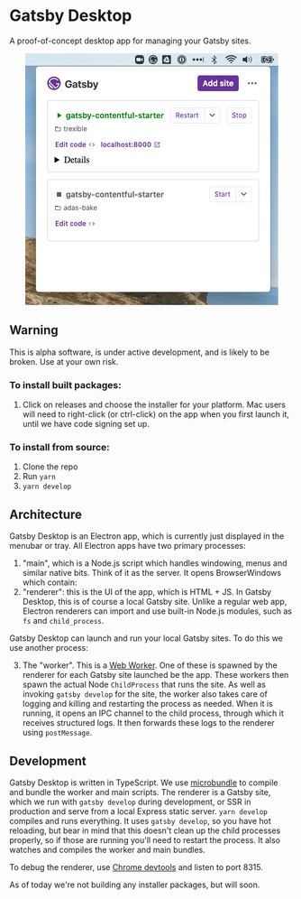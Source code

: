 # Gatsby Desktop

A proof-of-concept desktop app for managing your Gatsby sites.

<p align="center">
<img alt="Gatsby Desktop" src="assets/screenshot.png" />
</p>

## Warning

This is alpha software, is under active development, and is likely to be broken. Use at your own risk.

### To install built packages:

1. Click on releases and choose the installer for your platform. Mac users will need to right-click (or ctrl-click) on the app when you first launch it, until we have code signing set up.

### To install from source:

1. Clone the repo
2. Run `yarn`
3. `yarn develop`

## Architecture

Gatsby Desktop is an Electron app, which is currently just displayed in the menubar or tray. All Electron apps have two primary processes:

1. "main", which is a Node.js script which handles windowing, menus and similar native bits. Think of it as the server. It opens BrowserWindows which contain:
2. "renderer": this is the UI of the app, which is HTML + JS. In Gatsby Desktop, this is of course a local Gatsby site. Unlike a regular web app, Electron renderers can import and use built-in Node.js modules, such as `fs` and `child_process`.

Gatsby Desktop can launch and run your local Gatsby sites. To do this we use another process:

3. The "worker". This is a [Web Worker](https://developer.mozilla.org/en-US/docs/Web/API/Web_Workers_API/Using_web_workers). One of these is spawned by the renderer for each Gatsby site launched be the app. These workers then spawn the actual Node `ChildProcess` that runs the site. As well as invoking `gatsby develop` for the site, the worker also takes care of logging and killing and restarting the process as needed. When it is running, it opens an IPC channel to the child process, through which it receives structured logs. It then forwards these logs to the renderer using `postMessage`.

## Development

Gatsby Desktop is written in TypeScript. We use [microbundle](https://github.com/developit/microbundle) to compile and bundle the worker and main scripts. The renderer is a Gatsby site, which we run with `gatsby develop` during development, or SSR in production and serve from a local Express static server. `yarn develop` compiles and runs everything. It uses `gatsby develop`, so you have hot reloading, but bear in mind that this doesn't clean up the child processes properly, so if those are running you'll need to restart the process. It also watches and compiles the worker and main bundles.

To debug the renderer, use [Chrome devtools](chrome://inspect/#devices) and listen to port 8315.

As of today we're not building any installer packages, but will soon.
